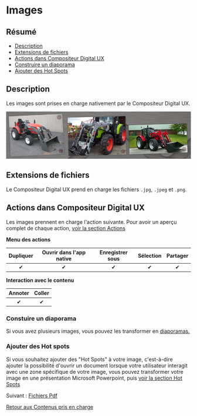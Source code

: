 # Images

## Résumé
* [Description](#description)
* [Extensions de fichiers](#extensions-de-fichiers)
* [Actions dans Compositeur Digital UX](#actions-dans-compositeur-digital-ux)
* [Construire un diaporama](#constuire-un-diaporama)
* [Ajouter des Hot Spots](#ajouter-des-hot-spots)

## Description

Les images sont prises en charge nativement par le Compositeur Digital UX.

![Images affichées dans le Compositeur Digital UX](../../../en/img/content_img.JPG)

## Extensions de fichiers

Le Compositeur Digital UX prend en charge les fichiers `.jpg`, `.jpeg` et `.png`.

## Actions dans Compositeur Digital UX

Les images prennent en charge l'action suivante. Pour avoir un aperçu complet de chaque action, [voir la section Actions](actions.md)

**Menu des actions**

| Dupliquer | Ouvrir dans l'app native | Enregistrer sous | Sélection | Partager |
|:---------:|:------------------------:|:----------------:|:---------:|:--------:|
| &#x2714;  | &#x2714;                 | &#x2714;         | &#x2714;  | &#x2714; |

**Interaction avec le contenu**

| Annoter  | Coller   |
|:--------:|:--------:|
| &#x2714; | &#x2714; |

### Constuire un diaporama

Si vous avez plusieurs images, vous pouvez les transformer en [diaporamas.](slideshows.md)

### Ajouter des Hot spots

Si vous souhaitez ajouter des "Hot Spots" à votre image, c'est-à-dire ajouter la possibilité d'ouvrir un document lorsque votre utilisateur interagit avec une zone spécifique de votre image, vous pouvez transformer votre image en une présentation Microsoft Powerpoint, puis [voir la section Hot Spots](powerpoint.md#hot-spots)

Suivant : [Fichiers Pdf](pdf.md)

[Retour aux Contenus pris en charge](index.md)
